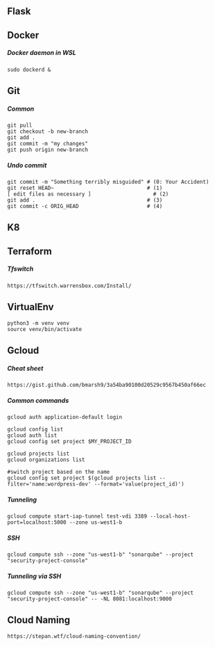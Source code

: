 ## Flask

## Docker

##### Docker daemon in WSL
```
sudo dockerd &
```

## Git

##### Common
```
git pull
git checkout -b new-branch
git add . 
git commit -m "my changes"
git push origin new-branch
```

##### Undo commit
```
git commit -m "Something terribly misguided" # (0: Your Accident)
git reset HEAD~                              # (1)
[ edit files as necessary ]                    # (2)
git add .                                    # (3)
git commit -c ORIG_HEAD                      # (4)
```

## K8

## Terraform

##### Tfswitch
```
https://tfswitch.warrensbox.com/Install/
```

## VirtualEnv
```
python3 -m venv venv
source venv/bin/activate
```

## Gcloud

##### Cheat sheet
```
https://gist.github.com/bmarsh9/3a54ba90100d20529c9567b450af66ec
```
##### Common commands
```
gcloud auth application-default login

gcloud config list
gcloud auth list
gcloud config set project $MY_PROJECT_ID

gcloud projects list
gcloud organizations list

#switch project based on the name
gcloud config set project $(gcloud projects list --filter='name:wordpress-dev' --format='value(project_id)')
```

##### Tunneling
```
gcloud compute start-iap-tunnel test-vdi 3389 --local-host-port=localhost:5000 --zone us-west1-b
```

##### SSH
```
gcloud compute ssh --zone "us-west1-b" "sonarqube" --project "security-project-console"
```

##### Tunneling via SSH
```
gcloud compute ssh --zone "us-west1-b" "sonarqube" --project "security-project-console" -- -NL 8081:localhost:9000
```

## Cloud Naming
```
https://stepan.wtf/cloud-naming-convention/
```




